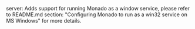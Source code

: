 server: Adds support for running Monado as a window service, please refer to README.md section:
"Configuring Monado to run as a win32 service on MS Windows" for more details.
